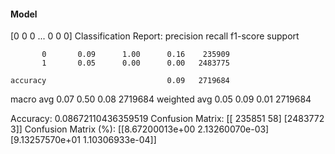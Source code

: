 #### Model
[0 0 0 ... 0 0 0]
Classification Report:
              precision    recall  f1-score   support

           0       0.09      1.00      0.16    235909
           1       0.05      0.00      0.00   2483775

    accuracy                           0.09   2719684
   macro avg       0.07      0.50      0.08   2719684
weighted avg       0.05      0.09      0.01   2719684

Accuracy: 0.08672110436359519
Confusion Matrix:
[[ 235851      58]
 [2483772       3]]
Confusion Matrix (%):
[[8.67200013e+00 2.13260070e-03]
 [9.13257570e+01 1.10306933e-04]]

